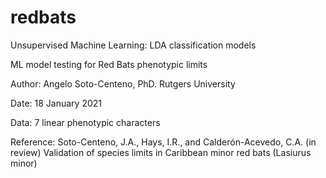 # redbats
Unsupervised Machine Learning: LDA classification models

ML model testing for Red Bats phenotypic limits

Author: Angelo Soto-Centeno, PhD. Rutgers University

Date: 18 January 2021

Data: 7 linear phenotypic characters

Reference: Soto-Centeno, J.A., Hays, I.R., and Calderón-Acevedo, C.A. (in review) Validation of species limits in Caribbean minor red bats (Lasiurus minor)
